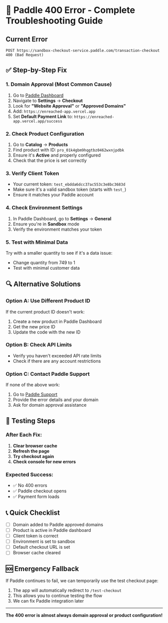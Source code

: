 # 🚨 Paddle 400 Error - Complete Troubleshooting Guide

## Current Error
```
POST https://sandbox-checkout-service.paddle.com/transaction-checkout 400 (Bad Request)
```

## ✅ Step-by-Step Fix

### 1. **Domain Approval (Most Common Cause)**
1. Go to [Paddle Dashboard](https://vendors.paddle.com/)
2. Navigate to **Settings** → **Checkout**
3. Look for **"Website Approval"** or **"Approved Domains"**
4. Add: `https://enreached-app.vercel.app`
5. Set **Default Payment Link** to: `https://enreached-app.vercel.app/success`

### 2. **Check Product Configuration**
1. Go to **Catalog** → **Products**
2. Find product with ID: `pro_01k4gbm9hqgtbz0462wxnjpdbk`
3. Ensure it's **Active** and properly configured
4. Check that the price is set correctly

### 3. **Verify Client Token**
- Your current token: `test_ebdda6dcc37ac553c3e8bc3683d`
- Make sure it's a valid sandbox token (starts with `test_`)
- Ensure it matches your Paddle account

### 4. **Check Environment Settings**
1. In Paddle Dashboard, go to **Settings** → **General**
2. Ensure you're in **Sandbox** mode
3. Verify the environment matches your token

### 5. **Test with Minimal Data**
Try with a smaller quantity to see if it's a data issue:
- Change quantity from 749 to 1
- Test with minimal customer data

## 🔍 Alternative Solutions

### Option A: Use Different Product ID
If the current product ID doesn't work:
1. Create a new product in Paddle Dashboard
2. Get the new price ID
3. Update the code with the new ID

### Option B: Check API Limits
- Verify you haven't exceeded API rate limits
- Check if there are any account restrictions

### Option C: Contact Paddle Support
If none of the above work:
1. Go to [Paddle Support](https://paddle.com/support/)
2. Provide the error details and your domain
3. Ask for domain approval assistance

## 🧪 Testing Steps

### After Each Fix:
1. **Clear browser cache**
2. **Refresh the page**
3. **Try checkout again**
4. **Check console for new errors**

### Expected Success:
- ✅ No 400 errors
- ✅ Paddle checkout opens
- ✅ Payment form loads

## 📞 Quick Checklist

- [ ] Domain added to Paddle approved domains
- [ ] Product is active in Paddle dashboard
- [ ] Client token is correct
- [ ] Environment is set to sandbox
- [ ] Default checkout URL is set
- [ ] Browser cache cleared

## 🆘 Emergency Fallback

If Paddle continues to fail, we can temporarily use the test checkout page:
1. The app will automatically redirect to `/test-checkout`
2. This allows you to continue testing the flow
3. We can fix Paddle integration later

---
**The 400 error is almost always domain approval or product configuration!**
